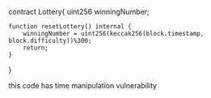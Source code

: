 contract Lottery{
    uint256 winningNumber;

    function resetLottery() internal {
        winningNumber = uint256(keccak256(block.timestamp, block.difficulty))%300;
        return;
    }
}


 this code has time manipulation vulnerability
